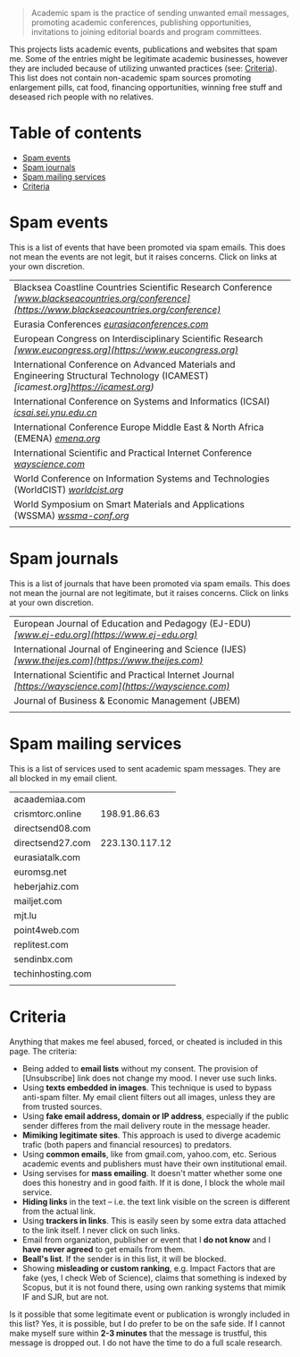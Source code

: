 > Academic spam is the practice of sending unwanted email messages, promoting academic conferences, publishing opportunities, invitations to joining editorial boards and program committees.

This projects lists academic events, publications and websites that spam me. Some of the entries might be legitimate academic businesses, however they are included because of utilizing unwanted practices (see: [Criteria](#criteria)). This list does not contain non-academic spam sources promoting enlargement pills, cat food, financing opportunities, winning free stuff and deseased rich people with no relatives.

# Table of contents

- [Spam events](#spam-events)
- [Spam journals](#spam-journals)
- [Spam mailing services](#spam-mailing-services)
- [Criteria](#criteria)

<!--
## Spam sites

This list contains sites that have sent me academic spam. They are blocked in my email filters. The web sites are extracted from the email headers (the earliest domain in the `Received` element that appears not to be faked).
-->


# Spam events

This is a list of events that have been promoted via spam emails. This does not mean the events are not legit, but it raises concerns. Click on links at your own discretion.

| |
|---|
| Blacksea Coastline Countries Scientific Research Conference *[www.blackseacountries.org/conference](https://www.blackseacountries.org/conference)* |
| Eurasia Conferences *[eurasiaconferences.com](https://eurasiaconferences.com)* |
| European Congress on Interdisciplinary Scientific Research *[www.eucongress.org](https://www.eucongress.org)* |
| International Conference on Advanced Materials and Engineering Structural Technology (ICAMEST) *[icamest.org]https://icamest.org)* |
| International Conference on Systems and Informatics (ICSAI) *[icsai.sei.ynu.edu.cn](http://icsai.sei.ynu.edu.cn)* |
| International Conference Europe Middle East & North Africa (EMENA) *[emena.org](https://emena.org)* |
| International Scientific and Practical Internet Conference *[wayscience.com](http://wayscience.com)* |
| World Conference on Information Systems and Technologies (WorldCIST) *[worldcist.org](http://worldcist.org)* |
| World Symposium on Smart Materials and Applications (WSSMA) *[wssma-conf.org](https://wssma-conf.org)* |
| |



# Spam journals

This is a list of journals that have been promoted via spam emails. This does not mean the journal are not legitimate, but it raises concerns. Click on links at your own discretion.

| |
|---|
| European Journal of Education and Pedagogy (EJ-EDU) *[www.ej-edu.org](https://www.ej-edu.org)* |
| International Journal of Engineering and Science (IJES) *[www.theijes.com](https://www.theijes.com)* |
| International Scientific and Practical Internet Journal *[https://wayscience.com](https://wayscience.com)* |
| Journal of Business & Economic Management (JBEM) |
| |



# Spam mailing services

This is a list of services used to sent academic spam messages. They are all blocked in my email client.

| | |
|---|---|
| acaademiaa.com ||
| crismtorc.online | 198.91.86.63 |
| directsend08.com ||
| directsend27.com | 223.130.117.12 |
| eurasiatalk.com ||
| euromsg.net ||
| heberjahiz.com ||
| mailjet.com ||
| mjt.lu ||
| point4web.com ||
| replitest.com ||
| sendinbx.com ||
| techinhosting.com ||
| | |


<!--
## Spam IP addresses

This list contains sites that have sent me academic spam. They are blocked in my email filters. The web sites try to hide their domains, but the IP address or origin is found in the email header.
-->


# Criteria

Anything that makes me feel abused, forced, or cheated is included in this page. The criteria:

- Being added to **email lists** without my consent. The provision of [Unsubscribe] link does not change my mood. I never use such links.
- Using **texts embedded in images**. This technique is used to bypass anti-spam filter. My email client filters out all images, unless they are from trusted sources. 
- Using **fake email address, domain or IP address**, especially if the public sender differes from the mail delivery route in the message header.
- **Mimiking legitimate sites**. This approach is used to diverge academic trafic (both papers and financial resources) to predators.
- Using **common emails**, like from gmail.com, yahoo.com, etc. Serious academic events and publishers must have their own institutional email.
- Using servises for **mass emailing**. It doesn't matter whether some one does this honestry and in good faith. If it is done, I block the whole mail service.
- **Hiding links** in the text &ndash; i.e. the text link visible on the screen is different from the actual link.
- Using **trackers in links**. This is easily seen by some extra data attached to the link itself. I never click on such links. 
- Email from organization, publisher or event that I **do not know** and I **have never agreed** to get emails from them.
- **Beall's list**. If the sender is in this list, it will be blocked.
- Showing **misleading or custom ranking**, e.g. Impact Factors that are fake (yes, I check Web of Science), claims that something is indexed by Scopus, but it is not found there, using own ranking systems that mimik IF and SJR, but are not.

Is it possible that some legitimate event or publication is wrongly included in this list? Yes, it is possible, but I do prefer to be on the safe side. If I cannot make myself sure within **2-3 minutes** that the message is trustful, this message is dropped out. I do not have the time to do a full scale research.

